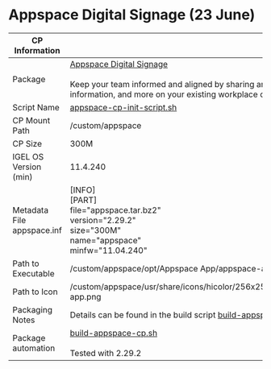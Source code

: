 # Appspace Digital Signage (23 June)

|  CP Information |            |
|-----------------|------------|
| Package | [Appspace Digital Signage](https://www.appspace.com/digital-signage/) <br /><br /> Keep your team informed and aligned by sharing announcements, information, and more on your existing workplace displays.|
| Script Name | [appspace-cp-init-script.sh](appspace-cp-init-script.sh) |
| CP Mount Path | /custom/appspace |
| CP Size | 300M |
| IGEL OS Version (min) | 11.4.240 |
| Metadata File <br /> appspace.inf | [INFO] <br /> [PART] <br /> file="appspace.tar.bz2" <br /> version="2.29.2" <br /> size="300M" <br /> name="appspace" <br /> minfw="11.04.240" |
| Path to Executable | /custom/appspace/opt/Appspace App/appspace-app  |
| Path to Icon | /custom/appspace/usr/share/icons/hicolor/256x256/apps/appspace-app.png |
| Packaging Notes | Details can be found in the build script [build-appspace-cp.sh](build-appspace-cp.sh) |
| Package automation | [build-appspace-cp.sh](build-appspace-cp.sh) <br /><br /> Tested with 2.29.2 |
